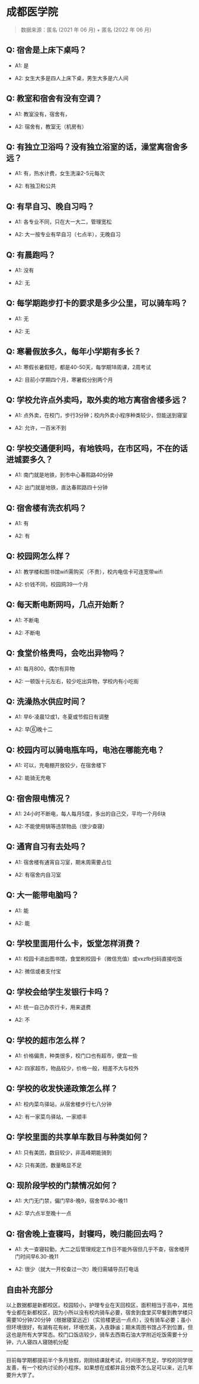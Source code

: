 # 成都医学院

> 数据来源：匿名 (2021 年 06 月) + 匿名 (2022 年 06 月)

## Q: 宿舍是上床下桌吗？

- A1: 是

- A2: 女生大多是四人上床下桌，男生大多是六人间

## Q: 教室和宿舍有没有空调？

- A1: 教室没有，宿舍有，

- A2: 宿舍有，教室无（机房有）

## Q: 有独立卫浴吗？没有独立浴室的话，澡堂离宿舍多远？

- A1: 有，热水计费，女生洗澡2-5元每次

- A2: 有独卫和公共

## Q: 有早自习、晚自习吗？

- A1: 各专业不同，只在大一大二，管理宽松

- A2: 大一按专业有早自习（七点半），无晚自习

## Q: 有晨跑吗？

- A1: 没有

- A2: 无

## Q: 每学期跑步打卡的要求是多少公里，可以骑车吗？

- A1: 无

- A2: 无

## Q: 寒暑假放多久，每年小学期有多长？

- A1: 寒假长暑假短，都是40-50天，每学期18周课，2周考试

- A2: 目前小学期四个月，寒暑假分别两个月

## Q: 学校允许点外卖吗，取外卖的地方离宿舍楼多远？

- A1: 点外卖，在校门，步行3分钟；校内外卖小程序种类较少，但能送到寝室

- A2: 允许，一百米不到

## Q: 学校交通便利吗，有地铁吗，在市区吗，不在的话进城要多久？

- A1: 南门就是地铁，到市中心春熙路40分钟

- A2: 出门就是地铁，直达春熙路四十分钟

## Q: 宿舍楼有洗衣机吗？

- A1: 有

- A2: 有

## Q: 校园网怎么样？

- A1: 教学楼和图书馆wifi需购买（不贵），校内电信卡可连宽带wifi

- A2: 价钱不同，校园网39一个月

## Q: 每天断电断网吗，几点开始断？

- A1: 不断电

- A2: 不断电

## Q: 食堂价格贵吗，会吃出异物吗？

- A1: 每月800，偶尔有异物

- A2: 一顿饭十元左右，较少吃出异物，学校内有小吃街

## Q: 洗澡热水供应时间？

- A1: 早6-凌晨12或1，冬夏或节假日有调整

- A2: 早⑥晚十二

## Q: 校园内可以骑电瓶车吗，电池在哪能充电？

- A1: 可以，充电棚开放较少，在宿舍楼下

- A2: 能骑无充电

## Q: 宿舍限电情况？

- A1: 24小时不断电，每人每月5度，多出的自己交，平均一个月6块

- A2: 不能使用锅等违禁物品（很少查寝）

## Q: 通宵自习有去处吗？

- A1: 宿舍楼有通宵自习室，期末周需要占位

- A2: 有宿舍内自习室

## Q: 大一能带电脑吗？

- A1: 能

- A2: 能

## Q: 学校里面用什么卡，饭堂怎样消费？

- A1: 校园卡进出图书馆，食堂刷校园卡（微信充值）或vxzfb扫码直接吃饭

- A2: 微信或者支付宝

## Q: 学校会给学生发银行卡吗？

- A1: 统一自己办农行卡，用来退费

- A2: 不

## Q: 学校的超市怎么样？

- A1: 价格偏贵，种类很多，校门口也有超市，便宜一些

- A2: 四家超市，物品较少，价格一般，相差不大与校外

## Q: 学校的收发快递政策怎么样？

- A1: 校内菜鸟驿站，从宿舍楼步行七八分钟

- A2: 有一家菜鸟驿站，一家顺丰

## Q: 学校里面的共享单车数目与种类如何？

- A1: 只有美团，数目较少，非高峰期能骑到

- A2: 只有美团，数量略显不足

## Q: 现阶段学校的门禁情况如何？

- A1: 大门无门禁，偏门早8-晚9，宿舍早6.30-晚11

- A2: 早六点半至晚十一点

## Q: 宿舍晚上查寝吗，封寝吗，晚归能回去吗？

- A1: 大一查寝较勤，大二之后管理规定工作日不能外宿但几乎不查，宿舍楼开门时间早6.30-晚11

- A2: 很少（就大一开校查过一次）晚归需辅导员打电话

## 自由补充部分

以上数据都是新都校区。校园较小，护理专业在天回校区，面积相当于高中，其他专业都在新都校区，因为小所以没有校内骑车必要，宿舍到食堂买早餐到教学楼只需要10分钟/20分钟（根据寝室远近）（实验楼更远一点点），没有骑车必要；虽小但环境很好，有湖有花有树，环境优美，入夜静谧；期末周图书馆占不到位置，但这也是所有大学常态。校门口饭店较少，骑车去西南石油大学附近吃饭需要十分钟，六人寝四人寝随机分配

***

目前每学期都提前半个多月放假，刚刚结课就考试，时间很不充足，学校的同学很友善，有一个校内讨论的小程序。如果想在成都并且分数不怎么足可以来，近几年要升大学了。